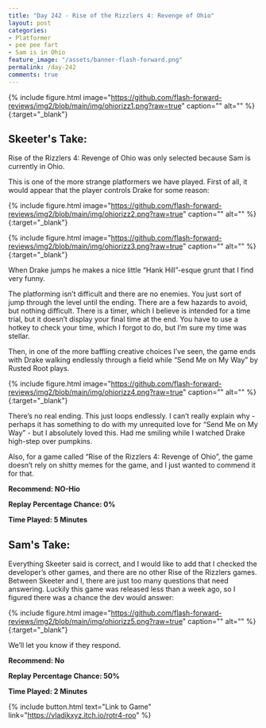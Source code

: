 ```yaml
---
title: "Day 242 - Rise of the Rizzlers 4: Revenge of Ohio"
layout: post
categories:
- Platformer
- pee pee fart
- Sam is in Ohio
feature_image: "/assets/banner-flash-forward.png"
permalink: /day-242
comments: true
---
```


{% include figure.html image="https://github.com/flash-forward-reviews/img2/blob/main/img/ohiorizz1.png?raw=true" caption="" alt="" %}{:target="_blank"}
 
## Skeeter's Take:

Rise of the Rizzlers 4: Revenge of Ohio was only selected because Sam is currently in Ohio. 

This is one of the more strange platformers we have played. First of all, it would appear that the player controls Drake for some reason: 

{% include figure.html image="https://github.com/flash-forward-reviews/img2/blob/main/img/ohiorizz2.png?raw=true" caption="" alt="" %}{:target="_blank"}

{% include figure.html image="https://github.com/flash-forward-reviews/img2/blob/main/img/ohiorizz3.png?raw=true" caption="" alt="" %}{:target="_blank"}

When Drake jumps he makes a nice little “Hank Hill”-esque grunt that I find very funny. 

The platforming isn’t difficult and there are no enemies. You just sort of jump through the level until the ending. There are a few hazards to avoid, but nothing difficult. There is a timer, which I believe is intended for a time trial, but it doesn’t display your final time at the end. You have to use a hotkey to check your time, which I forgot to do, but I’m sure my time was stellar. 

Then, in one of the more baffling creative choices I’ve seen, the game ends with Drake walking endlessly through a field while “Send Me on My Way” by Rusted Root plays. 

{% include figure.html image="https://github.com/flash-forward-reviews/img2/blob/main/img/ohiorizz4.png?raw=true" caption="" alt="" %}{:target="_blank"}

There’s no real ending. This just loops endlessly. I can’t really explain why - perhaps it has something to do with my unrequited love for “Send Me on My Way” - but I absolutely loved this. Had me smiling while I watched Drake high-step over pumpkins. 

Also, for a game called “Rise of the Rizzlers 4: Revenge of Ohio”, the game doesn’t rely on shitty memes for the game, and I just wanted to commend it for that.

**Recommend: NO-Hio**

**Replay Percentage Chance: 0%**

**Time Played: 5 Minutes** 

## Sam's Take:

Everything Skeeter said is correct, and I would like to add that I checked the developer’s other games, and there are no other Rise of the Rizzlers games. Between Skeeter and I, there are just too many questions that need answering. Luckily this game was released less than a week ago, so I figured there was a chance the dev would answer:

{% include figure.html image="https://github.com/flash-forward-reviews/img2/blob/main/img/ohiorizz5.png?raw=true" caption="" alt="" %}{:target="_blank"}

We’ll let you know if they respond.

**Recommend: No**

**Replay Percentage Chance: 50%**

**Time Played: 2 Minutes** 

{% include button.html text="Link to Game" link="https://vladikxyz.itch.io/rotr4-roo" %}